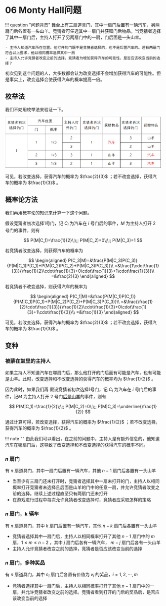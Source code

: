 # 06 Monty Hall问题

!!! question "问题背景"
    舞台上有三扇道具门，其中一扇门后置有一辆汽车，另两扇门后各置有一头山羊。竞猜者可任选其中一扇门并获赠门后物品。当竞猜者选择了其中一扇门后，主持人打开了另两扇门中的一扇，门后面是一头山羊。

    - 主持人知道汽车所在位置。他打开的门既不是竞猜者选择的，也不是后置汽车的。若有两扇门符合以上要求，他以相同概率选择其中一扇
    - 主持人允许竞猜者改变之前的选择，竞猜者为增加获得汽车的可能性，是否应该改变当前的选择？

初次见到这个问题的人，大多数都会认为改变选择不会增加获得汽车的可能性。但是事实上，改变选择会使获得汽车的概率提高一倍。

## 枚举法

我们不妨用枚举法来验证一下。

![Alt text](images/9dc2fbcaf964714c7f729a72ed4dfc88.png)

可见，若改变选择，获得汽车的概率为 $\frac{2}{3}$ ；若不改变选择，获得汽车的概率为 $\frac{1}{3}$ 。

## 概率论方法

我们再用概率论的知识来计算一下这个问题。

假设竞猜者初次选择1号门，记 $C_i$ 为汽车在 $i$ 号门后的事件，$M$ 为主持人打开 $2$ 号门的事件，则有

$$
P(M|C_1)=\frac{1}{2}\;\;;
P(M|C_2)=0\;\;;
P(M|C_3)=1
$$

若竞猜者改变选择，则获得汽车的概率为

$$
\begin{aligned}
P(C_3|M)=&\frac{P(M|C_3)P(C_3)}{P(M|C_1)P(C_1)+P(M|C_2)P(C_2)+P(M|C_3)P(C_3)}\\
=&\frac{1\cdot\frac{1}{3}}{\frac{1}{2}\cdot\frac{1}{3}+0\cdot\frac{1}{3}+1\cdot\frac{1}{3}}\\
=&\frac{2}{3}
\end{aligned}
$$

若竞猜者不改变选择，则获得汽车的概率为

$$
\begin{aligned}
P(C_1|M)=&\frac{P(M|C_1)P(C_1)}{P(M|C_1)P(C_1)+P(M|C_2)P(C_2)+P(M|C_3)P(C_3)}\\
=&\frac{\frac{1}{2}\cdot\frac{1}{3}}{\frac{1}{2}\cdot\frac{1}{3}+0\cdot\frac{1}{3}+1\cdot\frac{1}{3}}\\
=&\frac{1}{3}
\end{aligned}
$$

可见，若改变选择，获得汽车的概率为 $\frac{2}{3}$ ；若不改变选择，获得汽车的概率为 $\frac{1}{3}$ 。


## 变种

### 被蒙在鼓里的主持人

如果主持人不知道汽车在哪扇门后，那么他打开的门后面有可能是汽车，也有可能是山羊。此时，改变选择和不改变选择的获得汽车的概率均为 $\frac{1}{2}$ 。

因为此时，如果我们再
假设竞猜者初次选择1号门，记 $C_i$ 为汽车在 $i$ 号门后的事件，记$M$ 为主持人打开 $2$ 号门<u>后是山羊</u>的事件，则有

$$
P(M|C_1)=\frac{1}{2}\;\;;
P(M|C_2)=0\;\;;
P(M|C_3)=\underline{\frac{1}{2}}
$$

通过计算可得，若改变选择，获得汽车的概率为 $\frac{1}{2}$ ；若不改变选择，获得汽车的概率为 $\frac{1}{2}$ 。

!!! note ""
    由此我们可以看出，在之前的问题中，主持人是有额外信息的，他知道汽车在哪扇门后，这导致了改变选择和不改变选择的获得汽车的概率不同。

### $n$ 扇门

有 $n$ 扇道具门，其中一扇门后置有一辆汽车，其他 $n-1$ 扇门后各置有一头山羊

- 当至少有三扇门还未打开时，竞猜者选择其中一扇未打开的门，主持人以相同概率打开竞猜者未选择且后面是山羊的门中的任意一扇，并允许竞猜者改变之前的选择。继续上述过程直至只有两扇门还未打开
- 在游戏进行过程中每次允许竞猜者改变选择时，竞猜者应采取怎样的策略

### $n$ 扇门，$k$ 辆车

有 $n$ 扇道具门，其中 $k$ 扇门后置有一辆汽车，其他 $n-k$ 扇门后各置有一头山羊

- 竞猜者选择其中一扇门后，主持人以相同概率打开了其他 $n-1$ 扇门中的 $m$ 扇，$1\leq m\leq n-2$ ，其中 $j$ 扇门后各有一辆汽车， $m-j$ 扇门后各有一头山羊
- 主持人允许竞猜者改变之前的选择，竞猜者是否应该改变当前的选择

### $n$ 扇门，多种奖品

有 $n$ 扇道具门，其中 $n_i$ 扇门后各置有价值为 $v_i$ 的奖品，$i=1,2,\cdots,m$

- 竞猜者选择其中一扇门后，主持人以相同概率打开了其他 $n-1$ 扇门中的一扇，并允许竞猜者改变之前的选择。竞猜者看到打开的门后的奖品后，是否应该改变当前的选择